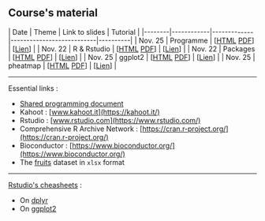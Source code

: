 ## Course's material

|  Date  | Theme |  Link to slides | Tutorial |
|--------|------------|-------------|---------------------------|----------|
| Nov. 25 | Programme | [[HTML](vignettes/S00programme.html) [PDF](vignettes/S00programme.pdf)] | [[Lien](https://learnr.pasteur.fr/remuse/T00tuto/)] |
| Nov. 22 | R & Rstudio  | [[HTML](vignettes/S01rstudio.html) [PDF](vignettes/S01rstudio.pdf)] | [[Lien](https://learnr.pasteur.fr/remuse/T01rstudio/)] |
| Nov. 22 | Packages  | [[HTML](vignettes/S02packages.html) [PDF](vignettes/S02packages.pdf)] | [[Lien](https://learnr.pasteur.fr/remuse/T02packages/)] |
| Nov. 25 | ggplot2   | [[HTML](vignettes/S03ggplot2.html) [PDF](vignettes/S03ggplot2.pdf)] | [[Lien](https://learnr.pasteur.fr/remuse/T03ggplot2/)] |
| Nov. 25 | pheatmap  | [[HTML](vignettes/S04pheatmap.html) [PDF](vignettes/S04pheatmap.pdf)] | [[Lien](https://learnr.pasteur.fr/remuse/T04pheatmap)] |

****

Essential links : 

  * [Shared programming document](https://docs.google.com/document/d/1JewxWaldy_9E8ny6k2HNCKafqvOsjDUR4Kz4g-PQFxk/edit?usp=sharing)
  * Kahoot : [www.kahoot.it](https://kahoot.it/)
  * Rstudio : [www.rstudio.com](https://www.rstudio.com/)
  * Comprehensive R Archive Network : [https://cran.r-project.org/](https://cran.r-project.org/)
  * Bioconductor : [https://www.bioconductor.org/](https://www.bioconductor.org/)
  * The [fruits](inst/extdata/fruits.xlsx) dataset in `xlsx` format 

****


[Rstudio's cheasheets](https://www.rstudio.com/resources/cheatsheets/) : 

  * On [dplyr](https://raw.githubusercontent.com/rstudio/cheatsheets/main/data-transformation.pdf)
  * On [ggplot2](https://raw.githubusercontent.com/rstudio/cheatsheets/main/data-visualization.pdf)
